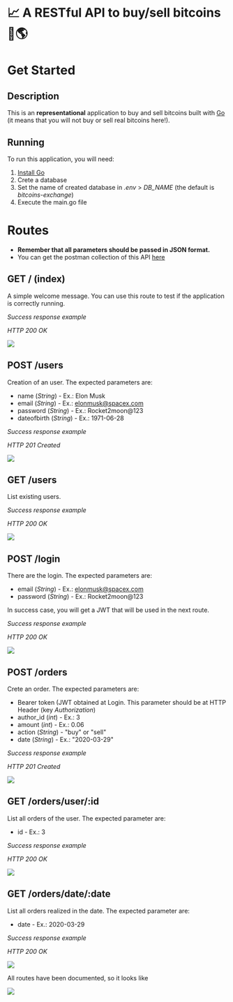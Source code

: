 # 📈 A RESTful API to buy/sell bitcoins 💸🌎
# Get Started

## Description
This is an **representational** application to buy and sell bitcoins built with [Go](https://golang.org/) (it means that you will not buy or sell real bitcoins here!).

## Running
To run this application, you will need:

 1. [Install Go](https://golang.org/dl/)
 2. Crete a database
 3. Set the name of created database in _.env_ > *DB_NAME* (the default is _bitcoins-exchange_)
 4. Execute the main.go file

# Routes

 - **Remember that all parameters should be passed in JSON format.**
 - You can get the postman collection of this API [here](https://www.getpostman.com/collections/cac75a963200d813b55e)

## GET / (index)

A simple welcome message. You can use this route to test if the application is correctly running.

_Success response example_

_HTTP 200 OK_

![](https://imgur.com/7t0Eg5J.png)

## POST /users

Creation of an user. The expected parameters are:

 - name (_String_) - Ex.: Elon Musk
 - email (_String_) - Ex.: elonmusk@spacex.com
 - password (_String_) - Ex.: Rocket2moon@123
 - dateofbirth (_String_) - Ex.: 1971-06-28

_Success response example_

_HTTP 201 Created_

![](https://imgur.com/nyepVIM.png)

## GET /users

List existing users.

_Success response example_

_HTTP 200 OK_

![](https://imgur.com/Dhuw5Fe.png)

## POST /login

There are the login. The expected parameters are:

 - email (_String_) - Ex.: elonmusk@spacex.com
 - password (_String_) - Ex.: Rocket2moon@123

In success case, you will get a JWT that will be used in the next route.

_Success response example_

_HTTP 200 OK_

![](https://imgur.com/5BCmTLi.png)

## POST /orders

Crete an order. The expected parameters are:

 - Bearer token (JWT obtained at Login. This parameter should be at HTTP Header (key _Authorization_)
 - author_id (_int_) - Ex.: 3
 - amount (_int_) - Ex.: 0.06
 - action (_String_) - "buy" or "sell"
 - date (_String_) - Ex.: "2020-03-29"

_Success response example_

_HTTP 201 Created_

![](https://imgur.com/XLaWElY.png)

## GET /orders/user/:id

List all orders of the user. The expected parameter are:

 - id - Ex.: 3

_Success response example_

_HTTP 200 OK_

![](https://imgur.com/gpA0kux.png)


## GET /orders/date/:date

List all orders realized in the date. The expected parameter are:

 - date - Ex.: 2020-03-29

_Success response example_

_HTTP 200 OK_

![](https://imgur.com/3N1wDOb.png)

All routes have been documented, so it looks like

![](https://media.giphy.com/media/upg0i1m4DLe5q/giphy.gif)